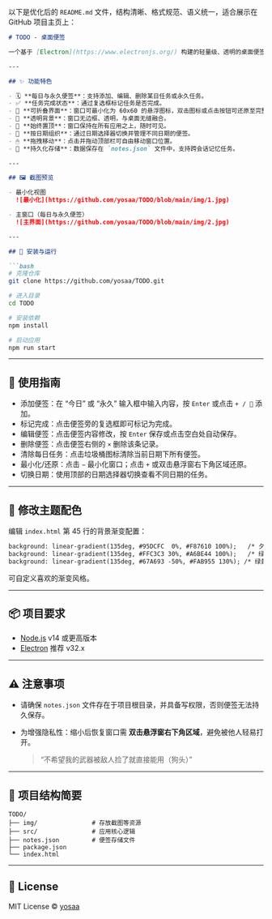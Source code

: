 以下是优化后的 `README.md` 文件，结构清晰、格式规范、语义统一，适合展示在 GitHub 项目主页上：

````markdown
# TODO - 桌面便签

一个基于 [Electron](https://www.electronjs.org/) 构建的轻量级、透明的桌面便签应用，方便管理每日与永久任务。

---

## ✨ 功能特色

- 🗓 **每日与永久便签**：支持添加、编辑、删除某日任务或永久任务。
- ✅ **任务完成状态**：通过复选框标记任务是否完成。
- 📌 **可折叠界面**：窗口可最小化为 60x60 的悬浮图标，双击图标或点击按钮可还原至完整窗口（350x500）。
- 🧊 **透明背景**：窗口无边框、透明，与桌面无缝融合。
- 📌 **始终置顶**：窗口保持在所有应用之上，随时可见。
- 📅 **按日期组织**：通过日期选择器切换并管理不同日期的便签。
- 🖱 **拖拽移动**：点击并拖动顶部栏可自由移动窗口位置。
- 💾 **持久化存储**：数据保存在 `notes.json` 文件中，支持跨会话记忆任务。

---

## 🖼 截图预览

- 最小化视图  
  ![最小化](https://github.com/yosaa/TODO/blob/main/img/1.jpg)

- 主窗口（每日与永久便签）  
  ![主界面](https://github.com/yosaa/TODO/blob/main/img/2.jpg)

---

## 🚀 安装与运行

```bash
# 克隆仓库
git clone https://github.com/yosaa/TODO.git

# 进入目录
cd TODO

# 安装依赖
npm install

# 启动应用
npm run start
````

---

## 📝 使用指南

* 添加便签：在 “今日” 或 “永久” 输入框中输入内容，按 `Enter` 或点击 `+ / 📌` 添加。
* 标记完成：点击便签旁的复选框即可标记为完成。
* 编辑便签：点击便签内容修改，按 `Enter` 保存或点击空白处自动保存。
* 删除便签：点击便签右侧的 `×` 删除该条记录。
* 清除每日任务：点击垃圾桶图标清除当前日期下所有便签。
* 最小化/还原：点击 `−` 最小化窗口；点击 `+` 或双击悬浮窗右下角区域还原。
* 切换日期：使用顶部的日期选择器切换查看不同日期的任务。

---

## 🎨 修改主题配色

编辑 `index.html` 第 45 行的背景渐变配置：

```html
background: linear-gradient(135deg, #95DCFC  0%, #F87610 100%);   /* 夕阳 */
background: linear-gradient(135deg, #FFC3C3 30%, #A6BE44 100%);   /* 绿粉 */
background: linear-gradient(135deg, #67A693 -50%, #FAB955 130%); /* 绿黄 */
```

可自定义喜欢的渐变风格。

---

## 📦 项目要求

* [Node.js](https://nodejs.org/) v14 或更高版本
* [Electron](https://www.electronjs.org/) 推荐 v32.x

---

## ⚠️ 注意事项

* 请确保 `notes.json` 文件存在于项目根目录，并具备写权限，否则便签无法持久保存。
* 为增强隐私性：缩小后恢复窗口需 **双击悬浮窗右下角区域**，避免被他人轻易打开。

  > “不希望我的武器被敌人捡了就直接能用（狗头）”

---

## 📁 项目结构简要

```
TODO/
├── img/               # 存放截图等资源
├── src/               # 应用核心逻辑
├── notes.json         # 便签存储文件
├── package.json
└── index.html
```

---

## 📄 License

MIT License © [yosaa](https://github.com/yosaa)

```

